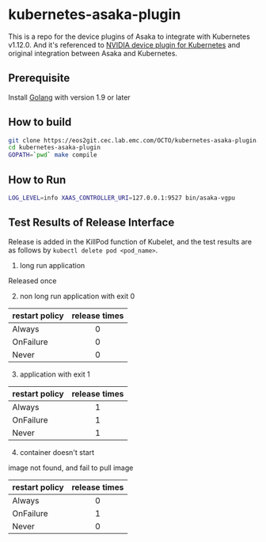 # kubernetes-asaka-plugin

This is a repo for the device plugins of Asaka to integrate with Kubernetes v1.12.0. And it's referenced to [NVIDIA device plugin for Kubernetes](https://github.com/NVIDIA/k8s-device-plugin) and original integration between Asaka and Kubernetes.

## Prerequisite

Install [Golang](https://golang.org/dl) with version 1.9 or later

## How to build

```bash
git clone https://eos2git.cec.lab.emc.com/OCTO/kubernetes-asaka-plugin.git
cd kubernetes-asaka-plugin
GOPATH=`pwd` make compile
```

## How to Run

```bash
LOG_LEVEL=info XAAS_CONTROLLER_URI=127.0.0.1:9527 bin/asaka-vgpu
```

## Test Results of Release Interface

Release is added in the KillPod function of Kubelet, and the test results are as follows by `kubectl delete pod <pod_name>`.

1. long run application

Released once

2. non long run application with exit 0

| restart policy | release times |
| :------------- | :-----------: |
| Always         | 0             |
| OnFailure      | 0             |
| Never          | 0             |

3. application with exit 1

| restart policy | release times |
| :------------- | :-----------: |
| Always         | 1             |
| OnFailure      | 1             |
| Never          | 1             |

4. container doesn't start

image not found, and fail to pull image

| restart policy | release times |
| :------------- | :-----------: |
| Always         | 0             |
| OnFailure      | 1             |
| Never          | 0             |
